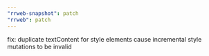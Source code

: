 ```yaml
---
"rrweb-snapshot": patch
"rrweb": patch
---
```


fix: duplicate textContent for style elements cause incremental style mutations to be invalid
